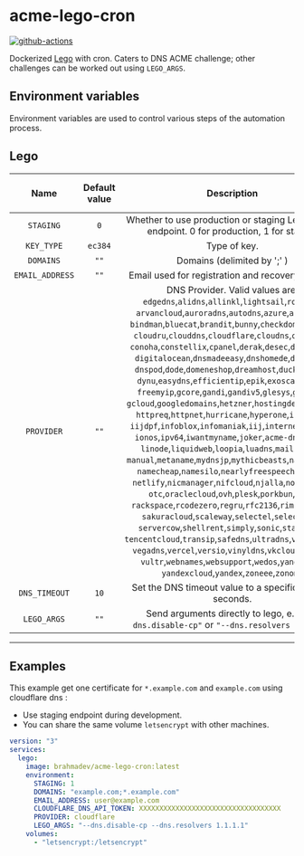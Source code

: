 # acme-lego-cron

[![github-actions](https://github.com/brahma-dev/acme-lego-cron/workflows/build/badge.svg)](https://github.com/brahma-dev/acme-lego-cron/actions)

Dockerized [Lego](https://go-acme.github.io/lego/) with cron. Caters to DNS ACME challenge; other challenges can be worked out using `LEGO_ARGS`.

## Environment variables

Environment variables are used to control various steps of the automation process.

## Lego

| Name | Default value | Description | Corresponds to `lego` argument |
|:-------:|:---------------:|:---------:|:---------:|
| `STAGING` | `0` |  Whether to use production or staging LetsEncrypt endpoint. 0 for production, 1 for staging
| `KEY_TYPE` | `ec384` | Type of key. | `--key-type`
| `DOMAINS` | `""` | Domains (delimited by ';' ) | `--domains`, `-d`
| `EMAIL_ADDRESS` | `""` | Email used for registration and recovery contact. | `--email`, `-m`
| `PROVIDER` | `""` | DNS Provider. Valid values are: `edgedns`,`alidns`,`allinkl`,`lightsail`,`route53`,<br/>`arvancloud`,`auroradns`,`autodns`,`azure`,`azuredns`,<br/>`bindman`,`bluecat`,`brandit`,`bunny`,`checkdomain`,`civo`,<br/>`cloudru`,`clouddns`,`cloudflare`,`cloudns`,`cloudxns`,<br/>`conoha`,`constellix`,`cpanel`,`derak`,`desec`,`designate`,<br/>`digitalocean`,`dnsmadeeasy`,`dnshomede`,`dnsimple`,<br/>`dnspod`,`dode`,`domeneshop`,`dreamhost`,`duckdns`,`dyn`,<br/>`dynu`,`easydns`,`efficientip`,`epik`,`exoscale`,`exec`,<br/>`freemyip`,`gcore`,`gandi`,`gandiv5`,`glesys`,`godaddy`,<br/>`gcloud`,`googledomains`,`hetzner`,`hostingde`,`hosttech`,<br/>`httpreq`,`httpnet`,`hurricane`,`hyperone`,`ibmcloud`,<br/>`iijdpf`,`infoblox`,`infomaniak`,`iij`,`internetbs`,`inwx`,<br/>`ionos`,`ipv64`,`iwantmyname`,`joker`,`acme-dns`,`liara`,<br/>`linode`,`liquidweb`,`loopia`,`luadns`,`mailinabox`,<br/>`manual`,`metaname`,`mydnsjp`,`mythicbeasts`,`namedotcom`,<br/>`namecheap`,`namesilo`,`nearlyfreespeech`,`netcup`,<br/>`netlify`,`nicmanager`,`nifcloud`,`njalla`,`nodion`,`ns1`,<br/>`otc`,`oraclecloud`,`ovh`,`plesk`,`porkbun`,`pdns`,<br/>`rackspace`,`rcodezero`,`regru`,`rfc2136`,`rimuhosting`,<br/>`sakuracloud`,`scaleway`,`selectel`,`selectelv2`,<br/>`servercow`,`shellrent`,`simply`,`sonic`,`stackpath`,<br/>`tencentcloud`,`transip`,`safedns`,`ultradns`,`variomedia`,<br/>`vegadns`,`vercel`,`versio`,`vinyldns`,`vkcloud`,`vscale`,<br/>`vultr`,`webnames`,`websupport`,`wedos`,`yandex360`,<br/>`yandexcloud`,`yandex`,`zoneee`,`zonomi` | `--dns`
| `DNS_TIMEOUT` | `10` | Set the DNS timeout value to a specific value in seconds. | `--dns-timeout`.
| `LEGO_ARGS` | `""` | Send arguments directly to lego, e.g. `"--dns.disable-cp"` or `"--dns.resolvers 1.1.1.1"` |

--------------------

## Examples

This example get one certificate for `*.example.com` and `example.com` using cloudflare dns :

- Use staging endpoint during development.
- You can share the same volume `letsencrypt` with other machines.

```yaml
version: "3"
services:
  lego:
    image: brahmadev/acme-lego-cron:latest
    environment:
      STAGING: 1
      DOMAINS: "example.com;*.example.com"
      EMAIL_ADDRESS: user@example.com
      CLOUDFLARE_DNS_API_TOKEN: XXXXXXXXXXXXXXXXXXXXXXXXXXXXXXXXXXX
      PROVIDER: cloudflare
      LEGO_ARGS: "--dns.disable-cp --dns.resolvers 1.1.1.1"
    volumes:
      - "letsencrypt:/letsencrypt"
```
